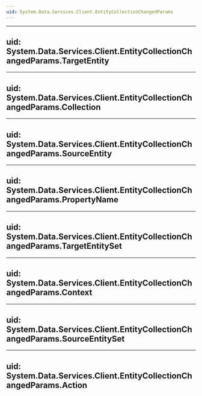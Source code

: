 ```yaml
---
uid: System.Data.Services.Client.EntityCollectionChangedParams
---
```


---
uid: System.Data.Services.Client.EntityCollectionChangedParams.TargetEntity
---

---
uid: System.Data.Services.Client.EntityCollectionChangedParams.Collection
---

---
uid: System.Data.Services.Client.EntityCollectionChangedParams.SourceEntity
---

---
uid: System.Data.Services.Client.EntityCollectionChangedParams.PropertyName
---

---
uid: System.Data.Services.Client.EntityCollectionChangedParams.TargetEntitySet
---

---
uid: System.Data.Services.Client.EntityCollectionChangedParams.Context
---

---
uid: System.Data.Services.Client.EntityCollectionChangedParams.SourceEntitySet
---

---
uid: System.Data.Services.Client.EntityCollectionChangedParams.Action
---
